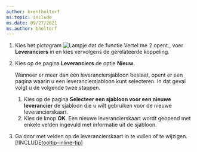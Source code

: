 ```yaml
---
author: brentholtorf
ms.topic: include
ms.date: 09/27/2021
ms.author: bholtorf
---
```


1. Kies het pictogram ![Lampje dat de functie Vertel me 2 opent.](../media/ui-search/search_small.png "Vertel me wat u wilt doen"), voer **Leveranciers** in en kies vervolgens de gerelateerde koppeling.  
2. Kies op de pagina **Leveranciers** de optie **Nieuw**.

    Wanneer er meer dan één leveranciersjabloon bestaat, opent er een pagina waarin u een leveranciersjabloon kunt selecteren. In dat geval volgt u de volgende twee stappen.
    1. Kies op de pagina **Selecteer een sjabloon voor een nieuwe leverancier** de sjabloon die u wilt gebruiken voor de nieuwe leverancierskaart.
    2. Kies de knop **OK**. Een nieuwe leverancierskaart wordt geopend met enkele velden ingevuld met informatie uit de sjabloon.
3. Ga door met velden op de leverancierskaart in te vullen of te wijzigen. [!INCLUDE[tooltip-inline-tip](tooltip-inline-tip_md.md)]
